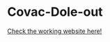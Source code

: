 # Covac-Dole-out
[Check the working website here!](https://Nikitha-mattupalli.github.io/Covac-Dole-out/)
